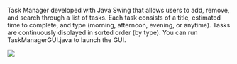 Task Manager developed with Java Swing that allows users to add, remove, and search through a list of tasks. 
Each task consists of a title, estimated time to complete, and type (morning, afternoon, evening, or anytime). 
Tasks are continuously displayed in sorted order (by type).
You can run TaskManagerGUI.java to launch the GUI.

![](/demo.gif)
